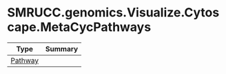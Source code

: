 ﻿
# SMRUCC.genomics.Visualize.Cytoscape.MetaCycPathways

|Type|Summary|
|----|-------|
|[Pathway](./Pathway.md)||


